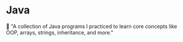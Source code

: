 # Java
📌 "A collection of Java programs I practiced to learn core concepts like OOP, arrays, strings, inheritance, and more."
